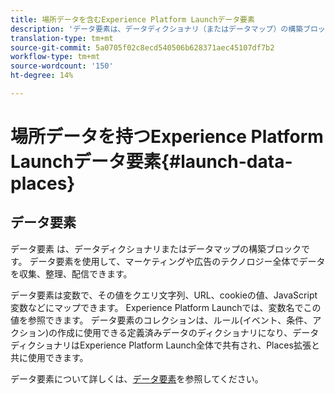 ```yaml
---
title: 場所データを含むExperience Platform Launchデータ要素
description: 'データ要素は、データディクショナリ（またはデータマップ）の構築ブロックです。 '
translation-type: tm+mt
source-git-commit: 5a0705f02c8ecd540506b628371aec45107df7b2
workflow-type: tm+mt
source-wordcount: '150'
ht-degree: 14%

---
```



# 場所データを持つExperience Platform Launchデータ要素{#launch-data-places}

## データ要素

データ要素 は、データディクショナリまたはデータマップの構築ブロックです。 データ要素を使用して、マーケティングや広告のテクノロジー全体でデータを収集、整理、配信できます。

データ要素は変数で、その値をクエリ文字列、URL、cookieの値、JavaScript変数などにマップできます。 Experience Platform Launchでは、変数名でこの値を参照できます。 データ要素のコレクションは、ルール(イベント、条件、アクション)の作成に使用できる定義済みデータのディクショナリになり、データディクショナリはExperience Platform Launch全体で共有され、Places拡張と共に使用できます。

データ要素について詳しくは、[データ要素](https://docs.adobelaunch.com/launch-reference/managing-resources/data-elements)を参照してください。

